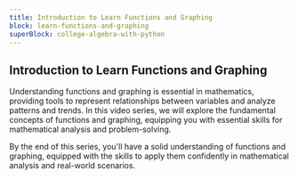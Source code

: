 ```yaml
---
title: Introduction to Learn Functions and Graphing
block: learn-functions-and-graphing
superBlock: college-algebra-with-python
---
```


## Introduction to Learn Functions and Graphing

Understanding functions and graphing is essential in mathematics, providing tools to represent relationships between variables and analyze patterns and trends. In this video series, we will explore the fundamental concepts of functions and graphing, equipping you with essential skills for mathematical analysis and problem-solving.

By the end of this series, you'll have a solid understanding of functions and graphing, equipped with the skills to apply them confidently in mathematical analysis and real-world scenarios.
